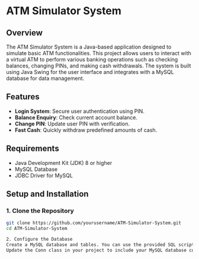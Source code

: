 # ATM Simulator System

## Overview

The ATM Simulator System is a Java-based application designed to simulate basic ATM functionalities. This project allows users to interact with a virtual ATM to perform various banking operations such as checking balances, changing PINs, and making cash withdrawals. The system is built using Java Swing for the user interface and integrates with a MySQL database for data management.

## Features

- **Login System**: Secure user authentication using PIN.
- **Balance Enquiry**: Check current account balance.
- **Change PIN**: Update user PIN with verification.
- **Fast Cash**: Quickly withdraw predefined amounts of cash.

## Requirements

- Java Development Kit (JDK) 8 or higher
- MySQL Database
- JDBC Driver for MySQL

## Setup and Installation

### 1. Clone the Repository

```bash
git clone https://github.com/yourusername/ATM-Simulator-System.git
cd ATM-Simulator-System

2. Configure the Database
Create a MySQL database and tables. You can use the provided SQL scripts (if any) to set up the database schema.
Update the Conn class in your project to include your MySQL database connection details.